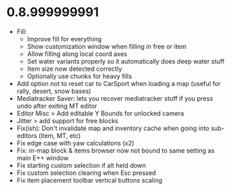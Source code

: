 # 0.8.999999991

- Fill:
  - Improve fill for everything
  - Show customization window when filling in free or item
  - Allow filling along local coord axes
  - Set water variants properly so it automatically does deep water stuff
  - Item size now detected correctly
  - Optionally use chunks for heavy fills
- Add option not to reset car to CarSport when loading a map (useful for rally, desert, snow bases)
- Mediatracker Saver: lets you recover mediatracker stuff if you press undo after exiting MT editor
- Editor Misc > Add editable Y Bounds for unlocked camera
- Jitter > add support for free blocks
- Fix(ish): Don't invalidate map and inventory cache when going into sub-editors (item, MT, etc)
- Fix edge case with yaw calculations (x2)
- Fix: in-map block & items browser now not bound to same setting as main E++ window
- Fix starting custom selection if alt held down
- Fix custom selection clearing when Esc pressed
- Fix item placement toolbar vertical buttons scaling
